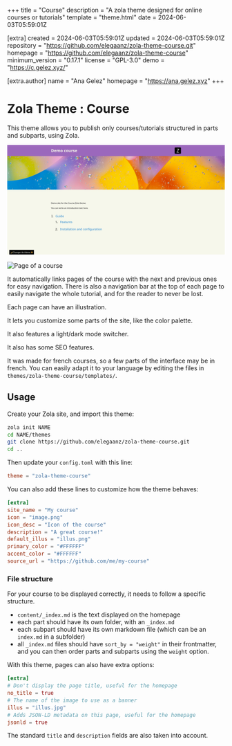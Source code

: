 
+++
title = "Course"
description = "A zola theme designed for online courses or tutorials"
template = "theme.html"
date = 2024-06-03T05:59:01Z

[extra]
created = 2024-06-03T05:59:01Z
updated = 2024-06-03T05:59:01Z
repository = "https://github.com/elegaanz/zola-theme-course.git"
homepage = "https://github.com/elegaanz/zola-theme-course"
minimum_version = "0.17.1"
license = "GPL-3.0"
demo = "https://c.gelez.xyz/"

[extra.author]
name = "Ana Gelez"
homepage = "https://ana.gelez.xyz"
+++        

# Zola Theme : Course

This theme allows you to publish only courses/tutorials structured in
parts and subparts, using Zola.

![Homepage of the demo](screenshot.png)

![Page of a course](screenshot2.png)

It automatically links pages of the course with the next and previous ones
for easy navigation. There is also a navigation bar at the top of each page
to easily navigate the whole tutorial, and for the reader to never be lost.

Each page can have an illustration.

It lets you customize some parts of the site, like the color palette.

It also features a light/dark mode switcher.

It also has some SEO features.

It was made for french courses, so a few parts of the interface may be in french.
You can easily adapt it to your language by editing the files in `themes/zola-theme-course/templates/`.

## Usage

Create your Zola site, and import this theme:

```bash
zola init NAME
cd NAME/themes
git clone https://github.com/elegaanz/zola-theme-course.git
cd ..
```

Then update your `config.toml` with this line:

```toml
theme = "zola-theme-course"
```

You can also add these lines to customize how the theme behaves:

```toml
[extra]
site_name = "My course"
icon = "image.png"
icon_desc = "Icon of the course"
description = "A great course!"
default_illus = "illus.png"
primary_color = "#FFFFFF"
accent_color = "#FFFFFF"
source_url = "https://github.com/me/my-course"
```

### File structure

For your course to be displayed correctly, it needs to follow a specific structure.

- `content/_index.md` is the text displayed on the homepage
- each part should have its own folder, with an `_index.md`
- each subpart should have its own markdown file (which can be an `index.md` in a subfolder)
- all `_index.md` files should have `sort_by = "weight"` in their frontmatter, and you can then
  order parts and subparts using the `weight` option.

With this theme, pages can also have extra options:

```toml
[extra]
# Don't display the page title, useful for the homepage
no_title = true
# The name of the image to use as a banner
illus = "illus.jpg"
# Adds JSON-LD metadata on this page, useful for the homepage
jsonld = true
```

The standard `title` and `description` fields are also taken into account.
        